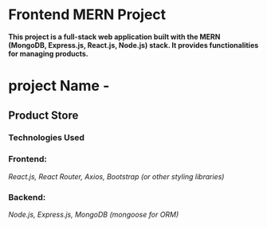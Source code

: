 # Frontend MERN Project
**This project is a full-stack web application built with the MERN (MongoDB, Express.js, React.js, Node.js) stack. It provides functionalities for managing products.**
# project Name -
## Product Store

### Technologies Used
 ### Frontend:
 *React.js, React Router, Axios, Bootstrap (or other styling libraries)*
### Backend:
*Node.js, Express.js, MongoDB (mongoose for ORM)*
